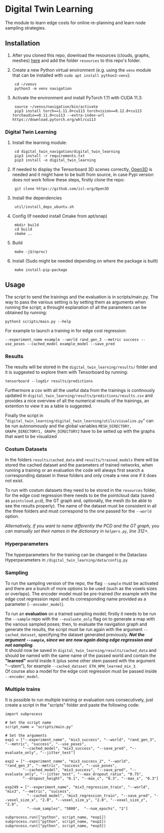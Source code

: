 # Digital Twin Learning

 The module to learn edge costs for online re-planning and learn node sampling strategies.

## Installation

1. After you cloned this repo, download the resources (clouds, graphs, meshes) [here](https://drive.google.com/drive/folders/13CbzbXhQIbneh3H8CGd4-4jRV-74kRRN?usp=sharing) and add the folder `resources` to this repo's folder.

2. Create a new Python virtual environment (e.g. using the `venv` module that can be installed with `sudo apt install python3-venv`):

        cd ~/venvs
        python3 -m venv navigation

3. Activate the environment and install PyTorch 1.11 with CUDA 11.3:

        source ~/venvs/navigation/bin/activate
        pip3 install torch==1.11.0+cu113 torchvision==0.12.0+cu113 torchaudio==0.11.0+cu113 --extra-index-url https://download.pytorch.org/whl/cu113


### Digital Twin Learning

1. Install the learning module:

        cd digital_twin_navigation/digital_twin_learning
        pip3 install -r requirements.txt
        pip3 install -e digital_twin_learning

2. If needed to display the Tensorboard 3D scenes correctly, [Open3D](http://www.open3d.org/) is needed and it might have to be built from source, 
in case Pypi version does not work follow these steps, firstly clone the repo:

        git clone https://github.com/isl-org/Open3D

3. Install the dependencies

        util/install_deps_ubuntu.sh

4. Config (If needed install Cmake from apt/snap)

        mkdir build
        cd build
        cmake ..

5. Build

        make -j$(nproc)

6. Install (Sudo might be needed depending on where the package is built)

        make install-pip-package


## Usage

The script to send the trainings and the evaluation is in scripts/main.py. The way to pass the various setting is by
setting them as arguments when running the script; a throught explanation of all the parameters can be obtained by running:
```
python3 scripts/main.py --help
```

For example to launch a training in for edge cost regression:
```
--experiment_name example --world rand_gen_3 --metric success --use_poses --cached_model example_model --save_pred
```
### Results
The results will be stored in the ```digital_twin_learning/results/``` folder and it is suggested to explore them with Tensorboard by running:
```
tensorboard --logdir results/predictions
```
Furthermore a csv with all the useful data from the trainings is continously updated in ```digital_twin_learning/results/predictions/results.csv``` and provides a nice overview of all the numerical results  of the trainings, an extention to view it as a table is suggested. 

Finally the script in "```digital_twin_learning/digital_twin_learning/utils/visualize.py```" can be run autonomously and the global variables ```MESH_DIRECTORY, GRAPH_DIRECTORY1, GRAPH_DIRECTORY2``` have to be setted up with the graphs that want to be visualized

### Costum Datasets
In the folders ```results/cached_data``` and ```results/trained_models``` there will be stored the cached dataset and the parameters of trained networks, when running a training or an evaluation the code will always first search a corresponding dataset in these folders and only create a new one if it does not exist.

To run with costum datasets they need to be stored in the ```resources``` folder, for the edge cost regression there needs to be the pointcloud data (saved as ```pointcloud.pcd```), the GT graph and, optionally, the mesh (to be able to see the results properly). The name of the dataset must be consistent in all the three folders and must correspond to the one passed for the ```--world``` option.

*Alternatively, if you want to name differently the PCD and the GT graph, you can manually set their names in the dictionary in ```helpers.py```, line 312+.*

### Hyperparameters
The hyperparameters for the training can be changed in the Dataclass Hyperparameters in ```/digital_twin_learning/data/config.py```

### Sampling 
To run the sampling version of the repo, the flag ```--sample``` must be activated and there are a bunch of more options to be used  (such as the voxels sizes or overlaps). The encoder model must be pre-trained (for example with the edge cost regression repo) and its corresponding name provided as a parameter (```--encoder_model```).

To run an **evaluation** on a trained sampling model; firstly it needs to be run the ```--sample``` repo with the ```--evaluate_only``` flag on to generate a map with the various sampled poses; then, to evaluate the navigation graph and generate the results, the script must be run again with the argument ```--cached_dataset```, specifying the dataset generated previously. ***Not the argument ```--sample```, since we are now again doing edge regression and not sampling***.  
It should now be saved in ```digital_twin_learning/results/cached_data``` and should be named with the same name of the passed world and contain the **"learned"** world inside it  (plus some other stem passed with the argument "--stem"), for example ```--cached_dataset ETH_HPH_learned_mix_3```.  
Of course also a model for the edge cost regression must be passed inside ```--encoder_model```.


### Multiple trains
It is possible to run multiple training or evaluation runs consecutively, just create a script in the "scripts" folder and paste the following code:

```
import subprocess

# Set the script name
script_name = "scripts/main.py"

# Set the arguments
exp1 = ["--experiment_name", "mix3_success", "--world", "rand_gen_3", "--metric", "success", "--use_poses",
        "--cached_model", "mix3_success", "--save_pred", "--evaluate_only", "--jitter_test"]

exp2 = ["--experiment_name", "mix3_success_2", "--world", "rand_gen_3", "--metric", "success", "--use_poses",
        "--cached_model", "mix3_success", "--save_pred", "--evaluate_only", "--jitter_test", "--max_dropout_ratio", "0.75",
        "--dropout_height", "0.1", "--max_c", "0.3", "--max_s", "0.3"]

exp249 = ["--experiment_name", "mix3_regression_train", "--world", "mix3", "--metric", "success",
          "--cached_model", "mix3_regression_train", "--save_pred", "--voxel_size_x", "2.0", "--voxel_size_y", "2.0", "--voxel_size_z", "2.0",
          "--num_samples", "5000",  "--num_epochs", "1"]

subprocess.run(["python", script_name, *exp1])
subprocess.run(["python", script_name, *exp2])
subprocess.run(["python", script_name, *exp3])

```